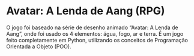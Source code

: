 # Avatar: A Lenda de Aang (RPG)
O jogo foi baseado na série de desenho animado “Avatar: A Lenda de Aang”, onde foi usado os 4 elementos: água, fogo, ar e terra. É um jogo feito completamente em Python, utilizando os conceitos de Programação Orientada a Objeto (POO).

